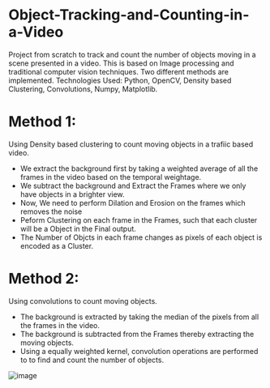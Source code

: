 # Object-Tracking-and-Counting-in-a-Video
Project from scratch to track and count the number of objects moving in a scene presented in a video. This is based on Image processing and traditional computer vision techniques.
Two different methods are implemented.
Technologies Used: Python, OpenCV, Density based Clustering, Convolutions, Numpy, Matplotlib.

# Method 1:
Using Density based clustering to count moving objects in a trafiic based video.
* We extract the background first by taking a weighted average of all the frames in the video based on the temporal weightage.
* We subtract the background and Extract the Frames where we only have objects in a brighter view.
* Now, We need to perform Dilation and Erosion on the frames which removes the noise
* Peform Clustering on each frame in the Frames, such that each cluster will be a Object in the Final output.
* The Number of Objcts in each frame changes as pixels of each object is encoded as a Cluster.

# Method 2:
Using convolutions to count moving objects.
* The background is extracted by taking the median of the pixels from all the frames in the video.
* The background is subtracted from the Frames thereby extracting the moving objects.
* Using a equally weighted kernel, convolution operations are performed to to find and count the number of objects.

![image](https://user-images.githubusercontent.com/72879620/116304784-d9741e00-a79a-11eb-8019-d944248bf963.png)
